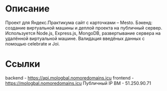 # Описание
Проект для Яндекс.Практикума сайт с карточками – Mesto. Бэкенд: создание виртуальной машины и деплой проекта на публичный сервер. Используется Node.js, Express.js, MongoDB, развертывание сервера на удалённой виртуальной машине. Валидация введёных данных с помощью celebrate и Joi.
# Ссылки
backend - https://api.mologbal.nomoredomains.icu
frontend - https://mologbal.nomoredomains.icu
Публичный IP ВМ - 51.250.90.71
